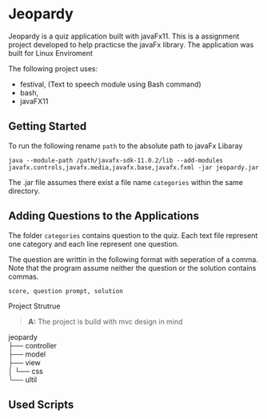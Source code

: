 # Jeopardy

Jeopardy is a quiz application built with javaFx11. This is a assignment project developed to help practicse
the javaFx library. The application was built for Linux Enviroment


The following project uses:
- festival, (Text to speech module using Bash command)
- bash, 
- javaFX11

## Getting Started
To run the following 
rename ```path``` to the absolute path to javaFx Libaray
```
java --module-path /path/javafx-sdk-11.0.2/lib --add-modules javafx.controls,javafx.media,javafx.base,javafx.fxml -jar jeopardy.jar
```
The .jar file assumes there exist a file name ```categories``` within the same directory.


## Adding Questions to the Applications
The folder ```categories``` contains question to the quiz. Each text file represent one category 
and each line represent one question.

The question are writtin in the following format with seperation of a comma. 
Note that the program assume neither the question or the solution contains commas.
```
score, question prompt, solution
```


Project Strutrue

> **A:** The project is build with mvc design in mind

 jeopardy  
    ├── controller  
    ├── model   
    ├── view  
    │   └── css  
    └── ultil



## Used Scripts


